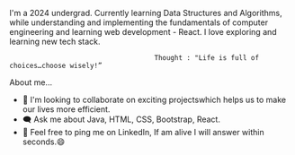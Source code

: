I'm a 2024 undergrad. Currently learning Data Structures and Algorithms, while understanding and implementing the fundamentals of
computer engineering and learning web development - React. I love exploring and learning new tech stack.

                                        Thought : "Life is full of choices…choose wisely!”

About me...

- 🤝 I'm looking to collaborate on exciting projectswhich helps us to make our lives more efficient.
- 🗨️ Ask me about Java, HTML, CSS, Bootstrap, React.
- 🌱 Feel free to ping me on LinkedIn, If am alive I will answer within seconds.😄



<!---
xujalz/xujalz is a ✨ special ✨ repository because its `README.md` (this file) appears on your GitHub profile.
You can click the Preview link to take a look at your changes.
--->
